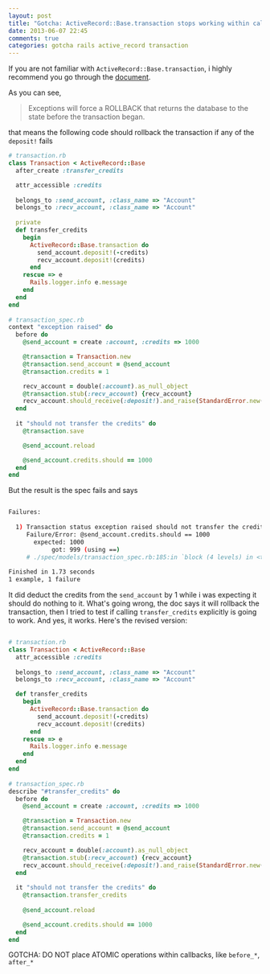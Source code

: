 ```yaml
---
layout: post
title: "Gotcha: ActiveRecord::Base.transaction stops working within callbacks"
date: 2013-06-07 22:45
comments: true
categories: gotcha rails active_record transaction
---
```


If you are not familiar with `ActiveRecord::Base.transaction`, i highly recommend you go through the [document](http://api.rubyonrails.org/classes/ActiveRecord/Transactions/ClassMethods.html).

As you can see,
> Exceptions will force a ROLLBACK that returns the database to the state before the transaction began.

that means the following code should rollback the transaction if any of the `deposit!` fails

```ruby
# transaction.rb
class Transaction < ActiveRecord::Base
  after_create :transfer_credits

  attr_accessible :credits
  
  belongs_to :send_account, :class_name => "Account"
  belongs_to :recv_account, :class_name => "Account"
 
  private
  def transfer_credits
    begin
      ActiveRecord::Base.transaction do
      	send_account.deposit!(-credits) 
      	recv_account.deposit!(credits)
      end
    rescue => e
      Rails.logger.info e.message
    end
  end
end
 
# transaction_spec.rb
context "exception raised" do
  before do
    @send_account = create :account, :credits => 1000

    @transaction = Transaction.new
    @transaction.send_account = @send_account
    @transaction.credits = 1

    recv_account = double(:account).as_null_object
    @transaction.stub(:recv_account) {recv_account}
    recv_account.should_receive(:deposit!).and_raise(StandardError.new("Transfer failed!"))
  end
  
  it "should not transfer the credits" do
    @transaction.save

    @send_account.reload

    @send_account.credits.should == 1000
  end
end

```

But the result is the spec fails and says

```bash

Failures:
 
  1) Transaction status exception raised should not transfer the credits
     Failure/Error: @send_account.credits.should == 1000
       expected: 1000
            got: 999 (using ==)
     # ./spec/models/transaction_spec.rb:185:in `block (4 levels) in <top (required)>'
 
Finished in 1.73 seconds
1 example, 1 failure

```

It did deduct the credits from the `send_account` by 1 while i was expecting it should do nothing to it. What's going wrong, the doc says it will rollback the transaction, then I tried to test if calling `transfer_credits` explicitly is going to work. And yes, it works. Here's the revised version:


```ruby

# transaction.rb
class Transaction < ActiveRecord::Base
  attr_accessible :credits
  
  belongs_to :send_account, :class_name => "Account"
  belongs_to :recv_account, :class_name => "Account"

  def transfer_credits
    begin
      ActiveRecord::Base.transaction do
      	send_account.deposit!(-credits)
      	recv_account.deposit!(credits)
      end
    rescue => e
      Rails.logger.info e.message
    end
  end
end
 
# transaction_spec.rb
describe "#transfer_credits" do
  before do
    @send_account = create :account, :credits => 1000

    @transaction = Transaction.new
    @transaction.send_account = @send_account
    @transaction.credits = 1

    recv_account = double(:account).as_null_object
    @transaction.stub(:recv_account) {recv_account}
    recv_account.should_receive(:deposit!).and_raise(StandardError.new("Transfer failed!"))
  end
  
  it "should not transfer the credits" do
    @transaction.transfer_credits
 
    @send_account.reload

    @send_account.credits.should == 1000
  end
end

```

GOTCHA: DO NOT place ATOMIC operations within callbacks, like `before_*`, `after_*`